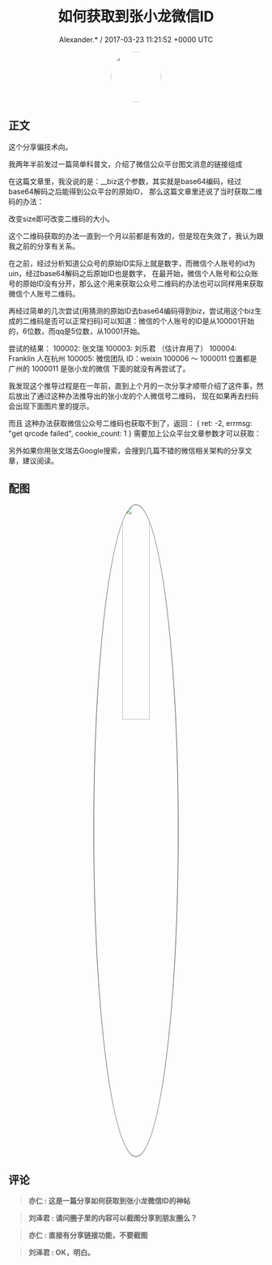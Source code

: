 <h1 align="center">如何获取到张小龙微信ID</h1>
<p align="center">
    <a>Alexander.* / 2017-03-23 11:21:52 &#43;0000 UTC</a>
</p>

<div align="center">
    <img src="https://images.zsxq.com/Frk84GenLwn4hcEItVn69VPvkO2O?e=1590940799&amp;token=kIxbL07-8jAj8w1n4s9zv64FuZZNEATmlU_Vm6zD:9OZo0rMdW7LxXBjDeujLq8AkJBU=" width="100" height="100" style="border:1px solid;border-radius:50%; color:#ffffff"/>
</div>

## 正文

<div>
这个分享偏技术向。

我两年半前发过一篇简单科普文，介绍了微信公众平台图文消息的链接组成



在这篇文章里，我没说的是：__biz这个参数，其实就是base64编码，经过base64解码之后能得到公众平台的原始ID，
那么这篇文章里还说了当时获取二维码的办法：


改变size即可改变二维码的大小。

这个二维码获取的办法一直到一个月以前都是有效的，但是现在失效了，我认为跟我之前的分享有关系。

在之前，经过分析知道公众号的原始ID实际上就是数字，而微信个人账号的id为uin，经过base64解码之后原始ID也是数字，
在最开始，微信个人账号和公众账号的原始ID没有分开，那么这个用来获取公众号二维码的办法也可以同样用来获取微信个人账号二维码。

再经过简单的几次尝试(用猜测的原始ID去base64编码得到biz，尝试用这个biz生成的二维码是否可以正常扫码)可以知道：微信的个人账号的ID是从100001开始的，6位数，而qq是5位数，从10001开始。

尝试的结果：
100002: 张文瑞
100003: 刘乐君 （估计弃用了）
100004: Franklin 人在杭州
100005: 微信团队 ID：weixin
100006 ～ 1000011 位置都是广州的
1000011 是张小龙的微信
下面的就没有再尝试了。

我发现这个推导过程是在一年前，直到上个月的一次分享才顺带介绍了这件事，然后放出了通过这种办法推导出的张小龙的个人微信号二维码，
现在如果再去扫码会出现下面图片里的提示。


而且 
这种办法获取微信公众号二维码也获取不到了，返回：
{
ret: -2,
errmsg: &#34;get qrcode failed&#34;,
cookie_count: 1
}
需要加上公众平台文章参数才可以获取：



另外如果你用张文瑞去Google搜索，会搜到几篇不错的微信相关架构的分享文章，建议阅读。
</div>

## 配图
<div class="image" align="center">

<img src="https://images.zsxq.com/Fg6mf0qw4vDrq5_SmPZZT0AtbFHN?imageMogr2/auto-orient/thumbnail/800x/format/jpg/blur/1x0/quality/75&amp;e=1590940799&amp;token=kIxbL07-8jAj8w1n4s9zv64FuZZNEATmlU_Vm6zD:mP15Ead8kwZ5VOXaD2A2pEL4BGo=" width="33%" height="33%" style="border:1px solid;border-radius:50%; color:#3c3f41"/>

</div>

## 评论

<div align="left">
<div>

<blockquote >
<span> <strong>亦仁 : 这是一篇分享如何获取到张小龙微信ID的神帖 </strong></span>
</blockquote>

<blockquote >
<span> <strong>刘泽君 : 请问圈子里的内容可以截图分享到朋友圈么？ </strong></span>
</blockquote>

<blockquote >
<span> <strong>亦仁 : 直接有分享链接功能，不要截图 </strong></span>
</blockquote>

<blockquote >
<span> <strong>刘泽君 : OK，明白。 </strong></span>
</blockquote>

</div>
</div>